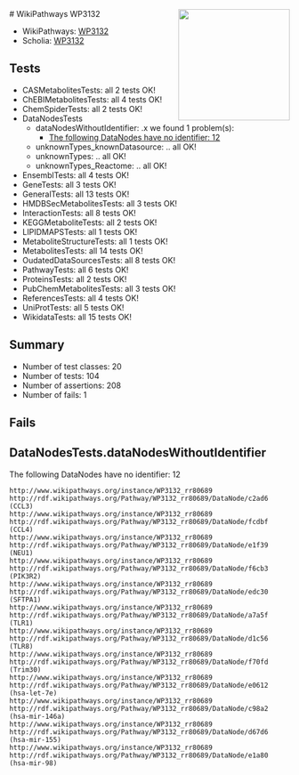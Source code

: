 <img style="float: right; width: 200px" src="https://upload.wikimedia.org/wikipedia/commons/thumb/8/83/Wplogo_with_text_500.png/640px-Wplogo_with_text_500.png" />
# WikiPathways WP3132

* WikiPathways: [WP3132](https://new.wikipathways.org/pathways/WP3132)
* Scholia: [WP3132](https://scholia.toolforge.org/wikipathways/WP3132)
## Tests
* CASMetabolitesTests: all 2 tests OK!
* ChEBIMetabolitesTests: all 4 tests OK!
* ChemSpiderTests: all 2 tests OK!
* DataNodesTests
    * dataNodesWithoutIdentifier: .x we found 1 problem(s):
        * [The following DataNodes have no identifier: 12](#8792c492)
    * unknownTypes_knownDatasource: .. all OK!
    * unknownTypes: .. all OK!
    * unknownTypes_Reactome: .. all OK!
* EnsemblTests: all 4 tests OK!
* GeneTests: all 3 tests OK!
* GeneralTests: all 13 tests OK!
* HMDBSecMetabolitesTests: all 3 tests OK!
* InteractionTests: all 8 tests OK!
* KEGGMetaboliteTests: all 2 tests OK!
* LIPIDMAPSTests: all 1 tests OK!
* MetaboliteStructureTests: all 1 tests OK!
* MetabolitesTests: all 14 tests OK!
* OudatedDataSourcesTests: all 8 tests OK!
* PathwayTests: all 6 tests OK!
* ProteinsTests: all 2 tests OK!
* PubChemMetabolitesTests: all 3 tests OK!
* ReferencesTests: all 4 tests OK!
* UniProtTests: all 5 tests OK!
* WikidataTests: all 15 tests OK!


## Summary

* Number of test classes: 20
* Number of tests: 104
* Number of assertions: 208
* Number of fails: 1

## Fails

<a name="8792c492" />

## DataNodesTests.dataNodesWithoutIdentifier

The following DataNodes have no identifier: 12
```
http://www.wikipathways.org/instance/WP3132_rr80689 http://rdf.wikipathways.org/Pathway/WP3132_rr80689/DataNode/c2ad6 (CCL3)
http://www.wikipathways.org/instance/WP3132_rr80689 http://rdf.wikipathways.org/Pathway/WP3132_rr80689/DataNode/fcdbf (CCL4)
http://www.wikipathways.org/instance/WP3132_rr80689 http://rdf.wikipathways.org/Pathway/WP3132_rr80689/DataNode/e1f39 (NEU1)
http://www.wikipathways.org/instance/WP3132_rr80689 http://rdf.wikipathways.org/Pathway/WP3132_rr80689/DataNode/f6cb3 (PIK3R2)
http://www.wikipathways.org/instance/WP3132_rr80689 http://rdf.wikipathways.org/Pathway/WP3132_rr80689/DataNode/edc30 (SFTPA1)
http://www.wikipathways.org/instance/WP3132_rr80689 http://rdf.wikipathways.org/Pathway/WP3132_rr80689/DataNode/a7a5f (TLR1)
http://www.wikipathways.org/instance/WP3132_rr80689 http://rdf.wikipathways.org/Pathway/WP3132_rr80689/DataNode/d1c56 (TLR8)
http://www.wikipathways.org/instance/WP3132_rr80689 http://rdf.wikipathways.org/Pathway/WP3132_rr80689/DataNode/f70fd (Trim30)
http://www.wikipathways.org/instance/WP3132_rr80689 http://rdf.wikipathways.org/Pathway/WP3132_rr80689/DataNode/e0612 (hsa-let-7e)
http://www.wikipathways.org/instance/WP3132_rr80689 http://rdf.wikipathways.org/Pathway/WP3132_rr80689/DataNode/c98a2 (hsa-mir-146a)
http://www.wikipathways.org/instance/WP3132_rr80689 http://rdf.wikipathways.org/Pathway/WP3132_rr80689/DataNode/d67d6 (hsa-mir-155)
http://www.wikipathways.org/instance/WP3132_rr80689 http://rdf.wikipathways.org/Pathway/WP3132_rr80689/DataNode/e1a80 (hsa-mir-98)
```

